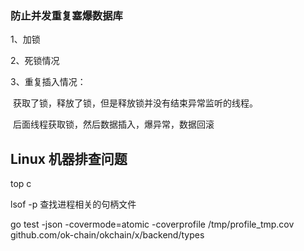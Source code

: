 ### 防止并发重复塞爆数据库

1、加锁

2、死锁情况

3、重复插入情况：

​       获取了锁，释放了锁，但是释放锁并没有结束异常监听的线程。

​       后面线程获取锁，然后数据插入，爆异常，数据回滚



## Linux 机器排查问题

top c

lsof -p  查找进程相关的句柄文件

go test -json   -covermode=atomic   -coverprofile /tmp/profile_tmp.cov github.com/ok-chain/okchain/x/backend/types